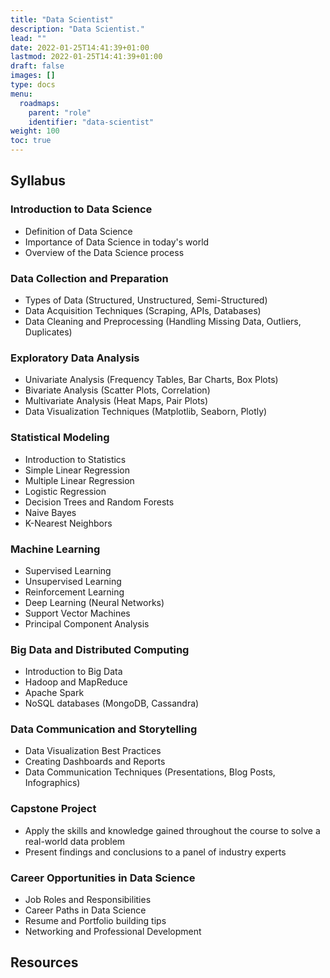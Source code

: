 ```yaml
---
title: "Data Scientist"
description: "Data Scientist."
lead: ""
date: 2022-01-25T14:41:39+01:00
lastmod: 2022-01-25T14:41:39+01:00
draft: false
images: []
type: docs
menu:
  roadmaps:
    parent: "role"
    identifier: "data-scientist"
weight: 100
toc: true
---
```


## Syllabus

### Introduction to Data Science
 - Definition of Data Science
 - Importance of Data Science in today's world
 - Overview of the Data Science process

### Data Collection and Preparation
 - Types of Data (Structured, Unstructured, Semi-Structured)
 - Data Acquisition Techniques (Scraping, APIs, Databases)
 - Data Cleaning and Preprocessing (Handling Missing Data, Outliers, Duplicates)

### Exploratory Data Analysis
 - Univariate Analysis (Frequency Tables, Bar Charts, Box Plots)
 - Bivariate Analysis (Scatter Plots, Correlation)
 - Multivariate Analysis (Heat Maps, Pair Plots)
 - Data Visualization Techniques (Matplotlib, Seaborn, Plotly)

### Statistical Modeling
 - Introduction to Statistics
 - Simple Linear Regression
 - Multiple Linear Regression
 - Logistic Regression
 - Decision Trees and Random Forests
 - Naive Bayes
 - K-Nearest Neighbors

### Machine Learning
 - Supervised Learning
 - Unsupervised Learning
 - Reinforcement Learning
 - Deep Learning (Neural Networks)
 - Support Vector Machines
 - Principal Component Analysis

### Big Data and Distributed Computing
 - Introduction to Big Data
 - Hadoop and MapReduce
 - Apache Spark
 - NoSQL databases (MongoDB, Cassandra)

### Data Communication and Storytelling
 - Data Visualization Best Practices
 - Creating Dashboards and Reports
 - Data Communication Techniques (Presentations, Blog Posts, Infographics)

### Capstone Project
 - Apply the skills and knowledge gained throughout the course to solve a real-world data problem
 - Present findings and conclusions to a panel of industry experts

### Career Opportunities in Data Science
 - Job Roles and Responsibilities
 - Career Paths in Data Science
 - Resume and Portfolio building tips
 - Networking and Professional Development

## Resources